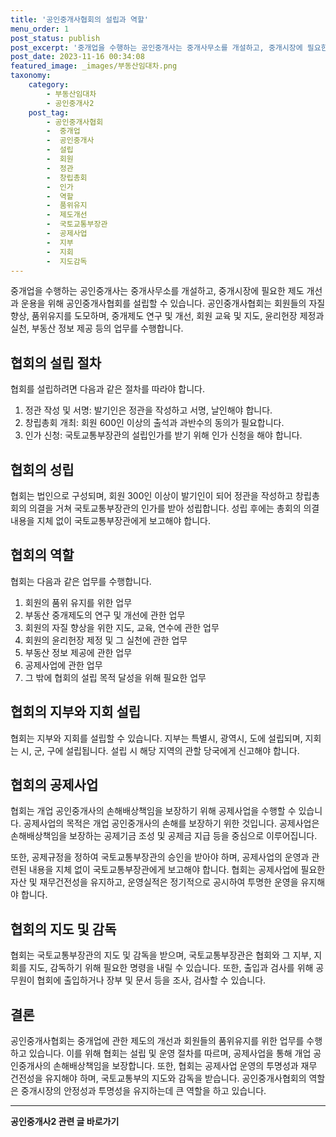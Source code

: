 ```yaml
---
title: '공인중개사협회의 설립과 역할'
menu_order: 1
post_status: publish
post_excerpt: '중개업을 수행하는 공인중개사는 중개사무소를 개설하고, 중개시장에 필요한 제도 개선과 운용을 위해 공인중개사협회를 설립할 수 있습니다. 공인중개사협회는 회원들의 자질향상, 품위유지를 도모하며, 중개제도 연구 및 개선, 회원 교육 및 지도, 윤리헌장 제정과 실천, 부동산 정보 제공 등의 업무를 수행합니다.'
post_date: 2023-11-16 00:34:08
featured_image: _images/부동산임대차.png
taxonomy:
    category:
        - 부동산임대차
        - 공인중개사2
    post_tag:
        - 공인중개사협회
        -  중개업
        -  공인중개사
        -  설립
        -  회원
        -  정관
        -  창립총회
        -  인가
        -  역할
        -  품위유지
        -  제도개선
        -  국토교통부장관
        -  공제사업
        -  지부
        -  지회
        -  지도감독
---
```



중개업을 수행하는 공인중개사는 중개사무소를 개설하고, 중개시장에 필요한 제도 개선과 운용을 위해 공인중개사협회를 설립할 수 있습니다. 공인중개사협회는 회원들의 자질향상, 품위유지를 도모하며, 중개제도 연구 및 개선, 회원 교육 및 지도, 윤리헌장 제정과 실천, 부동산 정보 제공 등의 업무를 수행합니다.

## 협회의 설립 절차

협회를 설립하려면 다음과 같은 절차를 따라야 합니다.

1. 정관 작성 및 서명: 발기인은 정관을 작성하고 서명, 날인해야 합니다.
2. 창립총회 개최: 회원 600인 이상의 출석과 과반수의 동의가 필요합니다.
3. 인가 신청: 국토교통부장관의 설립인가를 받기 위해 인가 신청을 해야 합니다.

## 협회의 성립

협회는 법인으로 구성되며, 회원 300인 이상이 발기인이 되어 정관을 작성하고 창립총회의 의결을 거쳐 국토교통부장관의 인가를 받아 성립합니다. 성립 후에는 총회의 의결 내용을 지체 없이 국토교통부장관에게 보고해야 합니다.

## 협회의 역할

협회는 다음과 같은 업무를 수행합니다.

1. 회원의 품위 유지를 위한 업무
2. 부동산 중개제도의 연구 및 개선에 관한 업무
3. 회원의 자질 향상을 위한 지도, 교육, 연수에 관한 업무
4. 회원의 윤리헌장 제정 및 그 실천에 관한 업무
5. 부동산 정보 제공에 관한 업무
6. 공제사업에 관한 업무
7. 그 밖에 협회의 설립 목적 달성을 위해 필요한 업무

## 협회의 지부와 지회 설립

협회는 지부와 지회를 설립할 수 있습니다. 지부는 특별시, 광역시, 도에 설립되며, 지회는 시, 군, 구에 설립됩니다. 설립 시 해당 지역의 관할 당국에게 신고해야 합니다.

## 협회의 공제사업

협회는 개업 공인중개사의 손해배상책임을 보장하기 위해 공제사업을 수행할 수 있습니다. 공제사업의 목적은 개업 공인중개사의 손해를 보장하기 위한 것입니다. 공제사업은 손해배상책임을 보장하는 공제기금 조성 및 공제금 지급 등을 중심으로 이루어집니다.

또한, 공제규정을 정하여 국토교통부장관의 승인을 받아야 하며, 공제사업의 운영과 관련된 내용을 지체 없이 국토교통부장관에게 보고해야 합니다. 협회는 공제사업에 필요한 자산 및 재무건전성을 유지하고, 운영실적은 정기적으로 공시하여 투명한 운영을 유지해야 합니다.

## 협회의 지도 및 감독

협회는 국토교통부장관의 지도 및 감독을 받으며, 국토교통부장관은 협회와 그 지부, 지회를 지도, 감독하기 위해 필요한 명령을 내릴 수 있습니다. 또한, 출입과 검사를 위해 공무원이 협회에 출입하거나 장부 및 문서 등을 조사, 검사할 수 있습니다.

## 결론


공인중개사협회는 중개업에 관한 제도의 개선과 회원들의 품위유지를 위한 업무를 수행하고 있습니다. 이를 위해 협회는 설립 및 운영 절차를 따르며, 공제사업을 통해 개업 공인중개사의 손해배상책임을 보장합니다. 또한, 협회는 공제사업 운영의 투명성과 재무 건전성을 유지해야 하며, 국토교통부의 지도와 감독을 받습니다. 공인중개사협회의 역할은 중개시장의 안정성과 투명성을 유지하는데 큰 역할을 하고 있습니다.
<!-- wp:separator -->
<hr class="wp-block-separator has-alpha-channel-opacity"/>
<!-- /wp:separator -->

<!-- wp:group {"backgroundColor":"base","layout":{"type":"constrained"}} -->
<div class="wp-block-group has-base-background-color has-background"><!-- wp:paragraph {"align":"center","fontSize":"medium"} -->
<p class="has-text-align-center has-large-font-size"><strong>공인중개사2 관련 글 바로가기</strong></p>
<!-- /wp:paragraph -->


<!-- wp:latest-posts
{"categories":[{"id":22741,"count":19,"description":"","link":"https://uknowlaw.com/category/%ea%b3%b5%ec%9d%b8%ec%a4%91%ea%b0%9c%ec%82%ac2/","name":"공인중개사2","slug":"공인중개사2","taxonomy":"category","parent":0,"meta":[],"_links":{"self":[{"href":"https://uknowlaw.com/wp-json/wp/v2/categories/22741"}],"collection":[{"href":"https://uknowlaw.com/wp-json/wp/v2/categories"}],"about":[{"href":"https://uknowlaw.com/wp-json/wp/v2/taxonomies/category"}],"wp:post_type":[{"href":"https://uknowlaw.com/wp-json/wp/v2/posts?categories=22741"}],"curies":[{"name":"wp","href":"https://api.w.org/{rel}","templated":true}]}}],"postsToShow":100,"excerptLength":28,"postLayout":"grid","columns":2,"featuredImageAlign":"left","featuredImageSizeSlug":"large","fontSize":"small"} /--></div>
<!-- /wp:group -->